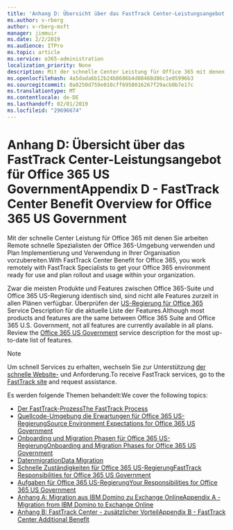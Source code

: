 ```yaml
---
title: 'Anhang D: Übersicht über das FastTrack Center-Leistungsangebot für Office 365 US Government'
ms.author: v-rberg
author: v-rberg-msft
manager: jimmuir
ms.date: 2/2/2019
ms.audience: ITPro
ms.topic: article
ms.service: o365-administration
localization_priority: None
description: Mit der schnelle Center Leistung für Office 365 mit denen Sie arbeiten Remote schnelle Spezialisten der Office 365-Umgebung verwenden und Plan Implementierung und Verwendung in Ihrer Organisation vorzubereiten.
ms.openlocfilehash: 4a5dada6b12b24b8686b4d08468d86c1e05996b3
ms.sourcegitcommit: 0a8250d759e010cff6958016267f29acb0b7e17c
ms.translationtype: MT
ms.contentlocale: de-DE
ms.lasthandoff: 02/01/2019
ms.locfileid: "29696674"
---
```

# <a name="appendix-d---fasttrack-center-benefit-overview-for-office-365-us-government"></a><span data-ttu-id="d9f5e-103">Anhang D: Übersicht über das FastTrack Center-Leistungsangebot für Office 365 US Government</span><span class="sxs-lookup"><span data-stu-id="d9f5e-103">Appendix D - FastTrack Center Benefit Overview for Office 365 US Government</span></span>

<span data-ttu-id="d9f5e-104">Mit der schnelle Center Leistung für Office 365 mit denen Sie arbeiten Remote schnelle Spezialisten der Office 365-Umgebung verwenden und Plan Implementierung und Verwendung in Ihrer Organisation vorzubereiten.</span><span class="sxs-lookup"><span data-stu-id="d9f5e-104">With FastTrack Center Benefit for Office 365, you work remotely with FastTrack Specialists to get your Office 365 environment ready for use and plan rollout and usage within your organization.</span></span> 
  
<span data-ttu-id="d9f5e-p101">Zwar die meisten Produkte und Features zwischen Office 365-Suite und Office 365 US-Regierung identisch sind, sind nicht alle Features zurzeit in allen Plänen verfügbar. Überprüfen der [US-Regierung für Office 365](https://aka.ms/aboutgovcloud) Service Description für die aktuelle Liste der Features.</span><span class="sxs-lookup"><span data-stu-id="d9f5e-p101">Although most products and features are the same between Office 365 Suite and Office 365 U.S. Government, not all features are currently available in all plans. Review the [Office 365 US Government](https://aka.ms/aboutgovcloud) service description for the most up-to-date list of features.</span></span>

> [!NOTE]
> <span data-ttu-id="d9f5e-107">Um schnell Services zu erhalten, wechseln Sie zur Unterstützung [der schnelle Website-](https://go.microsoft.com/fwlink/?linkid=780698) und Anforderung.</span><span class="sxs-lookup"><span data-stu-id="d9f5e-107">To receive FastTrack services, go to the [FastTrack site](https://go.microsoft.com/fwlink/?linkid=780698) and request assistance.</span></span>  

<span data-ttu-id="d9f5e-108">Es werden folgende Themen behandelt:</span><span class="sxs-lookup"><span data-stu-id="d9f5e-108">We cover the following topics:</span></span>
- [<span data-ttu-id="d9f5e-109">Der FastTrack-Prozess</span><span class="sxs-lookup"><span data-stu-id="d9f5e-109">The FastTrack Process</span></span>](O365-fasttrack-process.md) 
- [<span data-ttu-id="d9f5e-110">Quellcode-Umgebung die Erwartungen für Office 365 US-Regierung</span><span class="sxs-lookup"><span data-stu-id="d9f5e-110">Source Environment Expectations for Office 365 US Government</span></span>](US-Gov-appendix-source-environment-expectations.md)   
- [<span data-ttu-id="d9f5e-111">Onboarding und Migration Phasen für Office 365 US-Regierung</span><span class="sxs-lookup"><span data-stu-id="d9f5e-111">Onboarding and Migration Phases for Office 365 US Government</span></span>](US-Gov-appendix-onboarding-and-migration.md)
- [<span data-ttu-id="d9f5e-112">Datenmigration</span><span class="sxs-lookup"><span data-stu-id="d9f5e-112">Data Migration</span></span>](O365-data-migration.md)    
- [<span data-ttu-id="d9f5e-113">Schnelle Zuständigkeiten für Office 365 US-Regierung</span><span class="sxs-lookup"><span data-stu-id="d9f5e-113">FastTrack Responsibilities for Office 365 US Government</span></span>](US-Gov-appendix-fasttrack-responsibilities.md)   
- [<span data-ttu-id="d9f5e-114">Aufgaben für Office 365 US-Regierung</span><span class="sxs-lookup"><span data-stu-id="d9f5e-114">Your Responsibilities for Office 365 US Government</span></span>](US-Gov-appendix-your-responsibilities.md) 
- [<span data-ttu-id="d9f5e-115">Anhang A: Migration aus IBM Domino zu Exchange Online</span><span class="sxs-lookup"><span data-stu-id="d9f5e-115">Appendix A - Migration from IBM Domino to Exchange Online</span></span>](O365-from-ibm-domino-to-exchange-online.md)   
- [<span data-ttu-id="d9f5e-116">Anhang B: FastTrack Center - zusätzlicher Vorteil</span><span class="sxs-lookup"><span data-stu-id="d9f5e-116">Appendix B - FastTrack Center Additional Benefit</span></span>](O365-fasttrack-additional-benefits.md)


